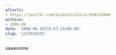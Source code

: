 ```yaml
---
alturls:
- https://twitter.com/bismark/status/836125080
archive:
- 2008-06
date: '2008-06-16T16:57:15+00:00'
slug: '1213635435'
---
```


sawesome.

